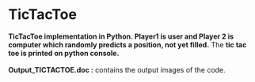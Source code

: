 # TicTacToe
<b>TicTacToe implementation in Python. Player1 is user and Player 2 is computer which randomly predicts a position, not yet filled.</b> The <b>tic tac toe is printed on python console.</b><br /><br />
<b>Output_TICTACTOE.doc :</b>  contains the output images of the code.
